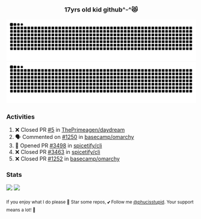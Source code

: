 <h3 align="center">17yrs old kid github^-^😻</h3>

![GitHub Contribution Grid Snake (Dark)](https://raw.githubusercontent.com/phucisstupid/phucisstupid/output/catppuccin-mocha.svg#gh-dark-mode-only)
![GitHub Contribution Grid Snake (Light)](https://raw.githubusercontent.com/phucisstupid/phucisstupid/output/github-contribution-grid-snake.svg#gh-light-mode-only)

### Activities

<!--START_SECTION:activity-->
1. ❌ Closed PR [#5](https://github.com/ThePrimeagen/daydream/pull/5) in [ThePrimeagen/daydream](https://github.com/ThePrimeagen/daydream)
2. 🗣 Commented on [#1250](https://github.com/basecamp/omarchy/pull/1250#issuecomment-3236876074) in [basecamp/omarchy](https://github.com/basecamp/omarchy)
3. 💪 Opened PR [#3498](https://github.com/spicetify/cli/pull/3498) in [spicetify/cli](https://github.com/spicetify/cli)
4. ❌ Closed PR [#3463](https://github.com/spicetify/cli/pull/3463) in [spicetify/cli](https://github.com/spicetify/cli)
5. ❌ Closed PR [#1252](https://github.com/basecamp/omarchy/pull/1252) in [basecamp/omarchy](https://github.com/basecamp/omarchy)
<!--END_SECTION:activity-->

### Stats

<div>
  <img width=400 src="https://github-readme-stats.vercel.app/api?username=phucisstupid&show_icons=true&theme=catppuccin_mocha"/>
  <img width=400 src="https://github-readme-stats.vercel.app/api/top-langs?username=phucisstupid&layout=compact&theme=catppuccin_mocha&card_width=395"/>
</div>

<sub>If you enjoy what I do please 🌟 Star some repos, 💕 Follow me [@phucisstupid](https://github.com/phucisstupid). Your support means a lot! 🥰
